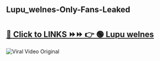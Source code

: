 
 ## Lupu_welnes-Only-Fans-Leaked

# <h2><a href="https://clipsfans.com/Lupu_welnes&ref=git">🔗 Click to LINKS ⏩⏩ 👉 🟢 Lupu welnes </a></h2>

<a href="https://clipsfans.com/Lupu_welnes&ref=git" rel="nofollow" data-target="animated-image.originalLink"><img src="https://i.ibb.co.com/xMMVF88/686577567.gif" alt="Viral Video Original" style="max-width: 100%; display: inline-block;" data-target="animated-image.originalImage"></a>
